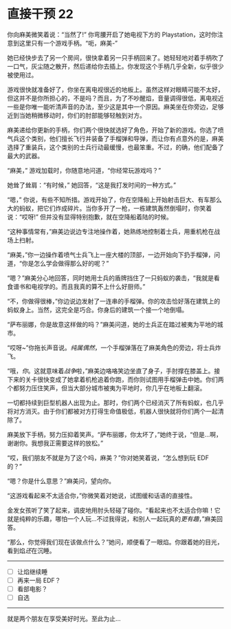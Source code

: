 # 直接干预 22

你向麻美微笑着说：“当然了!” 你弯腰开启了她电视下方的 Playstation，这时你注意到这里只有一个游戏手柄。“呃，麻美-”

她已经快步去了另一个房间，很快拿着另一只手柄回来了。她轻轻地对着手柄吹了一口气，灰尘随之散开，然后递给你去插上。你发现这个手柄几乎全新，似乎很少被使用过。

游戏很快就准备好了，你坐在离电视很近的地板上。虽然这样对眼睛可能不太好，但这并不是你所担心的，不是吗？而且，为了不吵醒焰，音量调得很低，离电视近一些是你唯一能听清声音的办法，至少这是其中一个原因。麻美坐在你旁边，足够近到当她稍微移动时，你们的肘部能够轻触到对方。

麻美递给你更新的手柄，你们两个很快就选好了角色，开始了新的游戏。你选了喷气兵这个类别，他们擅长飞行并装备了手榴弹和导弹，而让你有点意外的是，麻美选择了重装兵，这个类别的士兵行动最缓慢，也最笨重。不过，的确，他们配备了最大的武器。

“麻美，” 游戏加载时，你随意地问道，“你经常玩游戏吗？”

她耸了耸肩：“有时候，” 她回答，“这是我打发时间的一种方式。”

“嗯，” 你说，有些不知所措。游戏开始了，你在空降船上开始射击巨大、有车那么大的蚂蚁，把它们炸成碎片。当你多开了一枪，一栋建筑轰然倒塌时，你笑着说：“哎呀!” 但并没有显得特别抱歉，就在空降船着陆的时候。

“这种事情常有，”麻美边说边专注地操作着，她熟练地控制着士兵，用重机枪在战场上扫射。

“麻美，”你一边操作着喷气士兵飞上一座大楼的顶部，一边开始向下扔手榴弹，问道，“你是怎么学会做得那么好的呢？”

“嗯？”麻美分心地回答，同时她用士兵的盾牌挡住了一只蚂蚁的袭击，“我就是看食谱书和电视学的。而且我真的算不上什么好厨师。”

“不，你做得很棒，”你边说边发射了一连串的手榴弹。你的攻击恰好落在建筑上的蚂蚁身上。当然，这完全是巧合。你身后的建筑一个接一个地倒塌。

“萨布丽娜，你是故意这样做的吗？”麻美问道，她的士兵正在踏过被夷为平地的城市。

“哎呀~”你拖长声音说。*纯属偶然*，一个手榴弹落在了麻美角色的旁边，将士兵炸飞。

“哦，*你*。这就意味着*战争*啦，”麻美边咯咯笑边坐直了身子，手肘撑在膝盖上。接下来的关卡很快变成了她拿着机枪追着你跑，而你则试图用手榴弹击中她。你们两个都努力压住笑声，但当大部分城市被夷为平地时，你几乎在地板上翻滚。

一切都持续到巨型机器人出现为止。那时，你们两个已经消灭了所有蚂蚁，也几乎将对方消灭。由于你们都被对方打得生命值极低，机器人很快就将你们两个一起清除了。

麻美放下手柄，努力压抑着笑声。“萨布丽娜，你太坏了，”她终于说，“但是...啊，谢谢你。我想我正需要这样的放松。”

“哎，我们朋友不就是为了这个吗，麻美？”你对她笑着说，“怎么想到玩 EDF 的？”

“嗯？你是什么意思？”麻美问，望向你。

“这游戏看起来不太适合你，”你微笑着对她说，试图缓和话语的直接性。

金发女孩听了笑了起来，调皮地用肘头轻碰了碰你。“看起来也不太适合你嘛！它就是纯粹的乐趣，哪怕一个人玩...不过我得说，和别人一起玩真的*更有趣*，”麻美回答。

“那么，你觉得我们现在该做点什么？”她问，顺便看了一眼焰。你跟着她的目光，看到焰*还*在沉睡。

---

- [ ] 让焰继续睡
- [ ] 再来一局 EDF？
- [ ] 看部电影？
- [ ] 自选

---

就是两个朋友在享受美好时光。至此为止...
